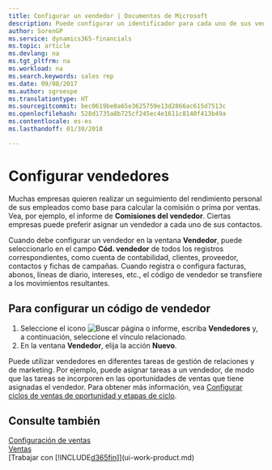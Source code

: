 ```yaml
---
title: Configurar un vendedor | Documentos de Microsoft
description: Puede configurar un identificador para cada uno de sus vendedores, de modo que pueda hacer un seguimiento del rendimiento de una persona o asignar un vendedor a un contacto.
author: SorenGP
ms.service: dynamics365-financials
ms.topic: article
ms.devlang: na
ms.tgt_pltfrm: na
ms.workload: na
ms.search.keywords: sales rep
ms.date: 09/08/2017
ms.author: sgroespe
ms.translationtype: HT
ms.sourcegitcommit: bec0619be0a65e3625759e13d2866ac615d7513c
ms.openlocfilehash: 528d1735a8b725cf245ec4e1611c8140f413b49a
ms.contentlocale: es-es
ms.lasthandoff: 01/30/2018

---
```

# <a name="set-up-salespeople"></a>Configurar vendedores
Muchas empresas quieren realizar un seguimiento del rendimiento personal de sus empleados como base para calcular la comisión o prima por ventas. Vea, por ejemplo, el informe de **Comisiones del vendedor**. Ciertas empresas puede preferir asignar un vendedor a cada uno de sus contactos.

Cuando debe configurar un vendedor en la ventana **Vendedor**, puede seleccionarlo en el campo **Cód. vendedor** de todos los registros correspondientes, como cuenta de contabilidad, clientes, proveedor, contactos y fichas de campañas. Cuando registra o configura facturas, abonos, líneas de diario, intereses, etc., el código de vendedor se transfiere a los movimientos resultantes.

## <a name="to-set-up-a-salesperson-code"></a>Para configurar un código de vendedor
1. Seleccione el icono ![Buscar página o informe](media/ui-search/search_small.png "icono Buscar página o informe"), escriba **Vendedores** y, a continuación, seleccione el vínculo relacionado.
2. En la ventana **Vendedor**, elija la acción **Nuevo**.

Puede utilizar vendedores en diferentes tareas de gestión de relaciones y de marketing. Por ejemplo, puede asignar tareas a un vendedor, de modo que las tareas se incorporen en las oportunidades de ventas que tiene asignadas el vendedor. Para obtener más información, vea [Configurar ciclos de ventas de oportunidad y etapas de ciclo](marketing-how-setup-opportunity-sales-cycles-stages.md).

## <a name="see-also"></a>Consulte también
[Configuración de ventas](sales-setup-sales.md)  
[Ventas](sales-manage-sales.md)  
[Trabajar con [!INCLUDE[d365fin](includes/d365fin_md.md)]](ui-work-product.md)  

